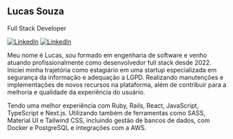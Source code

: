 ## Lucas Souza
Full Stack Developer

[![LinkedIn](https://imgur.com/gbNAxyt.jpeg)](https://www.linkedin.com/in/lucas-souza-fa)
[![LinkedIn](https://imgur.com/J89synM.jpeg)](mailto:lucas.assuino@gmail.com)

Meu nome é Lucas, sou formado em engenharia de software e venho atuando profissionalmente como desenvolvedor full stack desde 2022. Iniciei minha trajetória como estagiário em uma startup especializada em segurança da informação e adequação a LGPD. Realizando manutenções e implementações de novos recursos na plataforma, além de contribuir para a melhoria e qualidade da experiência do usuário.

Tendo uma melhor experiência com Ruby, Rails, React, JavaScript, TypeScript e Next.js. Utilizando também de ferramentas como SASS, Material UI e Tailwind CSS, incluindo gestão de bancos de dados, com Docker e PostgreSQL e integrações com a AWS.
